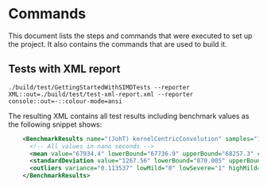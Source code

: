 # Commands
This document lists the steps and commands that were executed to set up the project.
It also contains the commands that are used to build it.

## Tests with XML report

```shell
./build/test/GettingStartedWithSIMDTests --reporter XML::out=./build/test/test-xml-report.xml --reporter console::out=-::colour-mode=ansi
```

The resulting XML contains all test results including benchmark values as the following snippet shows:
```xml
    <BenchmarkResults name="(JohT) kernelCentricConvolution" samples="100" resamples="100000" iterations="1" clockResolution="17.1192" estimatedDuration="6.7594e+06">
      <!-- All values in nano seconds -->
      <mean value="67934.4" lowerBound="67736.9" upperBound="68257.3" ci="0.95"/>
      <standardDeviation value="1267.56" lowerBound="870.005" upperBound="1755.71" ci="0.95"/>
      <outliers variance="0.113537" lowMild="0" lowSevere="1" highMild="2" highSevere="15"/>
    </BenchmarkResults>
```